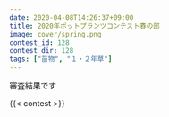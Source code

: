 ```yaml
---
date: 2020-04-08T14:26:37+09:00
title: 2020年ポットプランツコンテスト春の部
image: cover/spring.png
contest_id: 128
contest_dir: 128
tags: ["苗物", "１・２年草"]
---
```

審査結果です

{{< contest >}}
